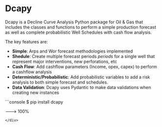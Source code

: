 # Dcapy

Dcapy is a Decline Curve Analysis Python package for Oil & Gas that includes the classes and functions to perform a simple production forecast as well as complete probabilistic Well Schedules with cash flow analysis.  


The key features are:

+ **Simple**: Arps and Wor forecast methodologies implemented
+ **Shedule**: Create multiple forecast periods *periods* for a single well that represent major interventions, new perforations, etc 
+ **Cash Flow**: Add cashflow parameters (Income, opex, capex) to perform a cashflow analysis 
+ **Deterministic/Probabilistic**: Add probabilistic variables to add a risk analysis to both simple forecast and schedules.
+ **Data Validation**: Dcapy uses Pydantic to make data validations when creating new instances

<div id="termynal" data-termynal>
```console
$ pip install dcapy

---> 100%
```
</div>